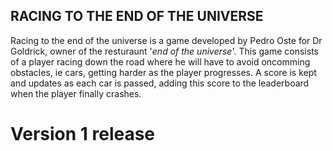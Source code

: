 ## RACING TO THE END OF THE UNIVERSE

Racing to the end of the universe is a game developed by Pedro Oste for Dr Goldrick, owner of the resturaunt '*end of the universe*'. This game consists of a player racing down the road where he will have to avoid oncomming obstacles, ie cars, getting harder as the player progresses. A score is kept and updates as each car is passed, adding this score to the leaderboard when the player finally crashes.

# Version 1 release

